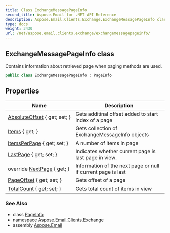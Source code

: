 ```yaml
---
title: Class ExchangeMessagePageInfo
second_title: Aspose.Email for .NET API Reference
description: Aspose.Email.Clients.Exchange.ExchangeMessagePageInfo class. Contains information about retrieved page when paging methods are used
type: docs
weight: 3430
url: /net/aspose.email.clients.exchange/exchangemessagepageinfo/
---
```

## ExchangeMessagePageInfo class

Contains information about retrieved page when paging methods are used.

```csharp
public class ExchangeMessagePageInfo : PageInfo
```

## Properties

| Name | Description |
| --- | --- |
| [AbsoluteOffset](../../aspose.email.clients/pageinfo/absoluteoffset/) { get; set; } | Gets additinal offset added to start index of a page |
| [Items](../../aspose.email.clients.exchange/exchangemessagepageinfo/items/) { get; } | Gets collection of ExchangeMessageInfo objects |
| [ItemsPerPage](../../aspose.email.clients/pageinfo/itemsperpage/) { get; set; } | A number of items in page |
| [LastPage](../../aspose.email.clients/pageinfo/lastpage/) { get; set; } | Indicates whether current page is last page in view. |
| override [NextPage](../../aspose.email.clients.exchange/exchangemessagepageinfo/nextpage/) { get; } | Information of the next page or null if current page is last |
| [PageOffset](../../aspose.email.clients/pageinfo/pageoffset/) { get; set; } | Gets offset of a page |
| [TotalCount](../../aspose.email.clients/pageinfo/totalcount/) { get; set; } | Gets total count of items in view |

### See Also

* class [PageInfo](../../aspose.email.clients/pageinfo/)
* namespace [Aspose.Email.Clients.Exchange](../../aspose.email.clients.exchange/)
* assembly [Aspose.Email](../../)


